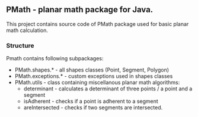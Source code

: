 ## PMath - planar math package for Java.

This project contains source code of PMath package used for basic planar math calculation.

### Structure

Pmath contains following subpackages:
* PMath.shapes.* - all shapes classes (Point, Segment, Polygon)
* PMath.exceptions.* - custom exceptions used in shapes classes
* PMath.utils - class containing miscellanous planar math algorithms:
  * determinant - calculates a determinant of three points / a point and a segment
  * isAdherent - checks if a point is adherent to a segment
  * areIntersected - checks if two segments are intersected.